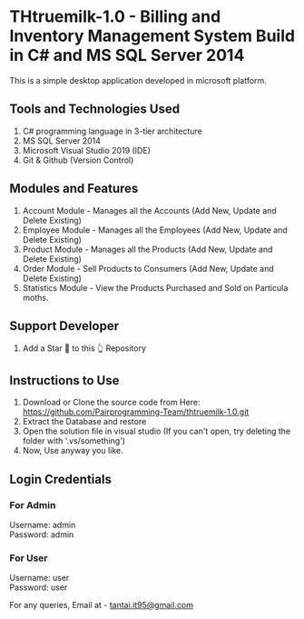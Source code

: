 # THtruemilk-1.0 - Billing and Inventory Management System Build in C# and MS SQL Server 2014

This is a simple desktop application developed in microsoft platform.

## Tools and Technologies Used
1. C# programming language in 3-tier architecture
2. MS SQL Server 2014 
3. Microsoft Visual Studio 2019 (IDE)
4. Git & Github (Version Control)

## Modules and Features
1. Account Module - Manages all the Accounts (Add New, Update and Delete Existing)
3. Employee Module - Manages all the Employees (Add New, Update and Delete Existing)
4. Product Module - Manages all the Products (Add New, Update and Delete Existing)
5. Order Module - Sell Products to Consumers (Add New, Update and Delete Existing)
6. Statistics Module - View the Products Purchased and Sold on Particula moths.



## Support Developer
1. Add a Star 🌟  to this 👆 Repository


## Instructions to Use
1. Download or Clone the source code from Here: https://github.com/Pairprogramming-Team/thtruemilk-1.0.git
2. Extract the Database and restore
3. Open the solution file in visual studio (If you can't open, try deleting the folder with '.vs/something')
4. Now, Use anyway you like.

## Login Credentials
### For Admin
Username: admin <br>
Password: admin

### For User
Username: user  <br>
Password: user

For any queries, Email at - tantai.it95@gmail.com
